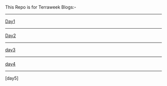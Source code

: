This Repo is for Terraweek Blogs:-

----
[Day1](https://medium.com/@sushantkapare1717/day-1-introduction-to-terraform-and-terraform-basics-db6ce45fef16)

----
[Day2](https://medium.com/@sushantkapare1717/day-2-terraform-configuration-language-hcl-18b3b37a993f)

----
[day3](https://medium.com/@sushantkapare1717/day-3-terraweek-managing-resources-6a5558ff09fc)

----
[day4](https://medium.com/@sushantkapare1717/day-4-terraform-state-management-c6b3e0e4a448)

---
[day5]
